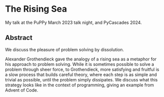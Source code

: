# The Rising Sea
My talk at the PuPPy March 2023 talk night, and PyCascades 2024.

## Abstract
We discuss the pleasure of problem solving by dissolution.

Alexander Grothendieck gave the analogy of a rising sea as a metaphor for his approach to problem solving. While it is sometimes possible to solve a problem through sheer force, to Grothendieck, more satisfying and fruitful is a slow process that builds careful theory, where each step is as simple and trivial as possible, until the problem simply dissipates. We discuss what this strategy looks like in the context of programming, giving an example from Advent of Code.
